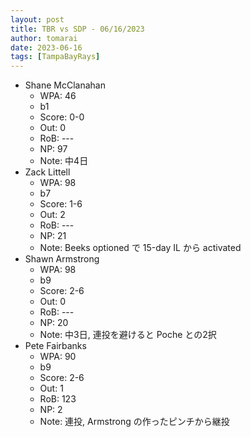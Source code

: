 ```yaml
---
layout: post
title: TBR vs SDP - 06/16/2023
author: tomarai
date: 2023-06-16
tags: [TampaBayRays]
---
```


* Shane McClanahan
	- WPA: 46
	- b1
	- Score: 0-0
	- Out: 0
	- RoB: ---
	- NP: 97
	- Note: 中4日
* Zack Littell
	- WPA: 98
	- b7
	- Score: 1-6
	- Out: 2
	- RoB: ---
	- NP: 21
	- Note: Beeks optioned で 15-day IL から activated
* Shawn Armstrong
	- WPA: 98
	- b9
	- Score: 2-6
	- Out: 0
	- RoB: ---
	- NP: 20
	- Note: 中3日, 連投を避けると Poche との2択
* Pete Fairbanks
	- WPA: 90
	- b9
	- Score: 2-6
	- Out: 1
	- RoB: 123
	- NP: 2
	- Note: 連投, Armstrong の作ったピンチから継投

